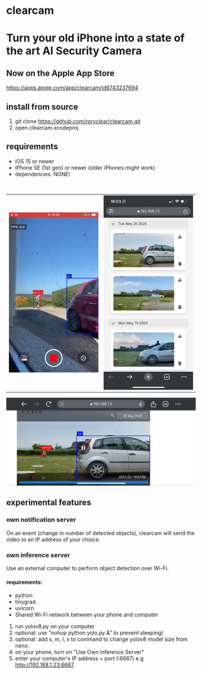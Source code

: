 # clearcam
# Turn your old iPhone into a state of the art AI Security Camera
## Now on the Apple App Store ##
https://apps.apple.com/app/clearcam/id6743237694
## install from source
1. git clone https://github.com/roryclear/clearcam.git
2. open clearcam.xcodeproj

## requirements
- iOS 15 or newer
- iPhone SE (1st gen) or newer (older iPhones *might* work)
- dependencies: NONE!

</br>
<table>
  <tr>
    <td><img src="images/recording.PNG" alt="Screenshot" width="300"/></td>
    <td><img src="images/browser_events.PNG" alt="Screenshot" width="300"/></td>
  </tr>
</table>
<img src="images/browser_playback.PNG" alt="Screenshot"/>

## experimental features
### own notification server
On an event (change in number of detected objects), clearcam will send the video to an IP address of your choice.
### own inference server
Use an external computer to perform object detection over Wi-Fi.
#### requirements:
- python
- tinygrad
- uvicorn
- Shared Wi-Fi network between your phone and computer
1. run yolov8.py on your computer
2. optional: use "nohup python yolo.py &" to prevent sleeping)
3. optional: add s, m, l, x to command to change yolov8 model size from nano.
4. on your phone, turn on "Use Own Inference Server"
5. enter your computer's IP address + port (:6667) e.g http://192.168.1.23:6667
